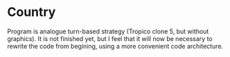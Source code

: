 # Country

Program is analogue turn-based strategy (Tropico clone 5, but without graphics). It is not finished yet, but I feel that it will now be necessary to rewrite the code from begining, using a more convenient code architecture.
